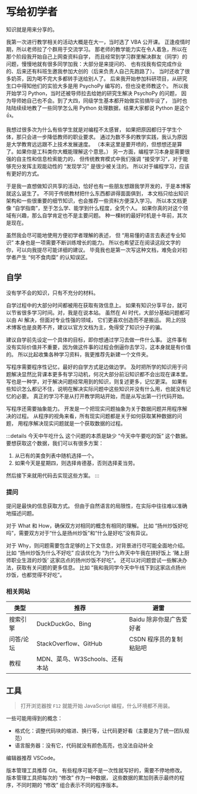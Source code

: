 # 写给初学者

知识就是用来分享的。

我第一次进行教学相关的活动大概是在大一，当时选了 VBA 公开课。
正逢疫情时期，所以老师拉了个群用于交流学习。
那老师的教学能力实在令人着急，所以在那个阶段我开始自己上网查资料自学，
而且经常到学习群里解决群友（同学）的问题，慢慢地就有很多同学加我：大部分是来提问的、
也有找我有偿完成作业的、后来还有科班生邀我参加大创的<Hide>（后来负责人自己先跑路了）</Hide>。
当时还收了很多奶茶，因为喝不完大多都转手送给别人了。
后来我开始参加科研项目，从研究生口中得知他们的实验大多是用 PsychoPy 编写的，但也没老师教这个。
所以我开始学习 Python，当时还被导师拉去给她的研究生解决 PsychoPy 的问题，<Hide>
因为导师她自己也不会</Hide>。到了大四，同级学生基本都开始做实验搞毕设了，
当时也陆陆续续地教了一些同学怎么用 Python 处理数据，结果大家都说 Python 是这个 👍。

我想过很多次为什么有些学生就是对编程不太感冒，
如果把原因都归于学生个体，那只会进一步降低教师的职业要求。
通过为数不多的教学实践，我认为原因是大学教育远远跟不上技术发展速度。<Hide>
（本来这里是要开喷的，但想想还是算了。如果你是工科类你大概能理解这个意思。）</Hide>
另一方面，编程学习本身是需要很强的自主性和信息检索能力的，
但传统教育模式中我们强调 “接受学习”，对于能够充分发挥主观能动性的 “发现学习” 是很少被关注的。
所以对于编程学习，应该有更好的方式。

于是我一直想做知识共享的活动，恰好也有一些朋友想跟我学开发的，于是本博客就这么诞生了。
不同于传统教材把什么东西都讲得面面俱到，
本文档只给出知识架构和一些很重要的细节知识，也会推荐一些资料方便深入学习。
所以本文档更像 “自学指南”，至于怎么学、能学到什么程度，全凭个人。
如果你真的对这个领域有兴趣，那么自学肯定也不是主要问题。
种一棵树的最好时机是十年前，其次是现在。

虽然我会尽可能地使用方便初学者理解的表述，
但 “用易懂的语言去表述专业知识” 本身也是一项需要不断训练增长的能力。
所以也希望正在阅读这段文字的你，可以向我提尽可能详细的建议。
毕竟我也是第一次写这种文档，难免会对初学者产生 “何不食肉糜” 的认知误区。

## 自学

没有学不会的知识，只有不充分的材料。

自学过程中的大部分时间都被用在获取有效信息上。
如果有知识分享平台，就可以节省很多学习时间。<Hide>对，我是在说本站。</Hide>
虽然在 AI 时代，大部分基础问题都可以由 AI 解决，但面对专业性强的领域，
它们更喜欢创造而不是搬运。
网上的技术博客也是良莠不齐，建议以官方文档为主，免得受了知识分子的骗。

建议自学前先设定一个具体的目标，即你想通过学习去做一件什么事。
这件事有没有实际价值并不重要，因为做这件事的过程会倒逼你去学习，这本身就是有价值的。
所以比起收集各种学习资料，我更推荐先新建一个文件夹。

写程序需要程序性记忆，最好的自学方式是边做边学。
及时把所学的知识用于问题解决显然比背课本更多有学习动机，何况大部分前沿知识都不会出现在课本里。
写也是一种学，对于解决问题经常用到的知识，则复述更多，记忆更深。
如果有些知识怎么都记不住，说明在解决实际问题中这些知识并没有什么用，也就没有记忆的必要。
真正的学习不是从打开教学网站开始，而是从写出第一行代码开始。

写程序还需要抽象能力。
开发是一个把现实问题抽象为关于数据问题并用程序解决的过程。
从程序的视角来看，所有现实问题都是关于如何获取某种数据的问题，
用程序解决现实问题就是一个获取数据的过程。

:::details 今天中午吃什么
这个问题的本质是缺少 “今天中午要吃的饭” 这个数据。
要想获取这个数据，我们可以有很多方案：

1. 从已有的美食列表中随机选择一个。
2. 如果今天是星期四，则选择肯德基，否则选择麦当劳。

然后接下来就用代码去实现这些方案。
:::

### 提问

提问是最快的信息获取方式。
但由于自然语言的局限性，在实际中往往难以准确地描述问题。

对于 What 和 How，确保双方对相同的概念有相同的理解。
比如 “扬州炒饭好吃吗”，需要双方对于“什么是扬州炒饭”和“什么是好吃”没有异议。

对于 Why，则问题需要包含足够的上下文信息，对背景进行尽可能全面地介绍。
比如 “扬州炒饭为什么不好吃” 应该优化为
“为什么昨天中午我在拼好饭上 ‘赌上厨师职业生涯的炒饭’ 这家店点的扬州炒饭不好吃”。
还可以对问题尝试一些解决办法，获取有关问题的更多信息。
比如 “我和我同学今天中午线下到这家店点扬州炒饭，也都觉得不好吃”。

### 相关网站

| 类型      | 推荐                                        | 避雷                                  |
| --------- | ------------------------------------------- | ------------------------------------- |
| 搜索引擎  | DuckDuckGo、Bing                            | Baidu <Hide>除非你是广告爱好者</Hide> |
| 问答/论坛 | StackOverflow、GitHub                       | CSDN <Hide>程序员的复制粘贴吧</Hide>  |
| 教程      | MDN、菜鸟、W3Schools、<Hide>还有本站</Hide> |                                       |

## 工具

> 打开浏览器按 `F12` 就能开始 JavaScript 编程，什么环境都不用装。

一些可能用得到的概念：

- 格式化：调整代码块的缩进、换行等，让代码更好看（主要是为了统一团队规范）
- 语言服务器：没有它，代码就没有颜色高亮，也没法自动补全

编辑器推荐 VSCode。

版本管理工具推荐 Git。
有些程序可能不是一次性就写好的，需要不停地修改。
版本管理工具把每次的 “修改” 作为一种数据，
这些数据的累加则表示最终的程序，不同时期的 “修改” 组合表示不同的程序版本。
